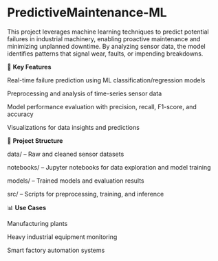 # PredictiveMaintenance-ML
This project leverages machine learning techniques to predict potential failures in industrial machinery, enabling proactive maintenance and minimizing unplanned downtime. By analyzing sensor data, the model identifies patterns that signal wear, faults, or impending breakdowns.

🚀 **Key Features**

Real-time failure prediction using ML classification/regression models

Preprocessing and analysis of time-series sensor data

Model performance evaluation with precision, recall, F1-score, and accuracy

Visualizations for data insights and predictions

📁 **Project Structure**

data/ – Raw and cleaned sensor datasets

notebooks/ – Jupyter notebooks for data exploration and model training

models/ – Trained models and evaluation results

src/ – Scripts for preprocessing, training, and inference

📊 **Use Cases**

Manufacturing plants

Heavy industrial equipment monitoring

Smart factory automation systems
